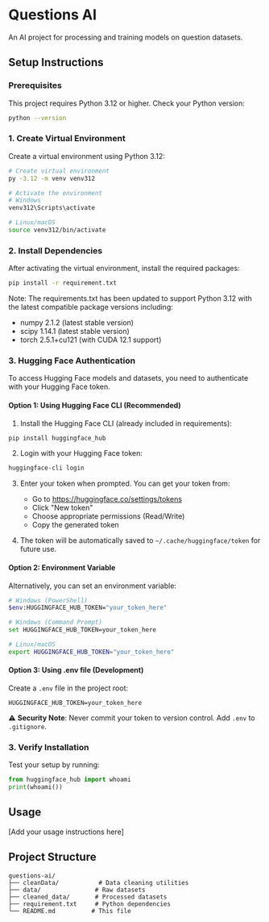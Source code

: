 # Questions AI

An AI project for processing and training models on question datasets.

## Setup Instructions

### Prerequisites

This project requires Python 3.12 or higher. Check your Python version:

```bash
python --version
```

### 1. Create Virtual Environment

Create a virtual environment using Python 3.12:

```bash
# Create virtual environment
py -3.12 -m venv venv312

# Activate the environment
# Windows
venv312\Scripts\activate

# Linux/macOS
source venv312/bin/activate
```

### 2. Install Dependencies

After activating the virtual environment, install the required packages:

```bash
pip install -r requirement.txt
```

Note: The requirements.txt has been updated to support Python 3.12 with the latest compatible package versions including:
- numpy 2.1.2 (latest stable version)
- scipy 1.14.1 (latest stable version)
- torch 2.5.1+cu121 (with CUDA 12.1 support)

### 3. Hugging Face Authentication

To access Hugging Face models and datasets, you need to authenticate with your Hugging Face token.

#### Option 1: Using Hugging Face CLI (Recommended)

1. Install the Hugging Face CLI (already included in requirements):
```bash
pip install huggingface_hub
```

2. Login with your Hugging Face token:
```bash
huggingface-cli login
```

3. Enter your token when prompted. You can get your token from:
   - Go to https://huggingface.co/settings/tokens
   - Click "New token"
   - Choose appropriate permissions (Read/Write)
   - Copy the generated token

4. The token will be automatically saved to `~/.cache/huggingface/token` for future use.

#### Option 2: Environment Variable

Alternatively, you can set an environment variable:

```bash
# Windows (PowerShell)
$env:HUGGINGFACE_HUB_TOKEN="your_token_here"

# Windows (Command Prompt)
set HUGGINGFACE_HUB_TOKEN=your_token_here

# Linux/macOS
export HUGGINGFACE_HUB_TOKEN="your_token_here"
```

#### Option 3: Using .env file (Development)

Create a `.env` file in the project root:
```env
HUGGINGFACE_HUB_TOKEN=your_token_here
```

⚠️ **Security Note**: Never commit your token to version control. Add `.env` to `.gitignore`.

### 3. Verify Installation

Test your setup by running:
```python
from huggingface_hub import whoami
print(whoami())
```

## Usage

[Add your usage instructions here]

## Project Structure

```
questions-ai/
├── cleanData/           # Data cleaning utilities
├── data/               # Raw datasets
├── cleaned_data/       # Processed datasets
├── requirement.txt     # Python dependencies
└── README.md          # This file
```
